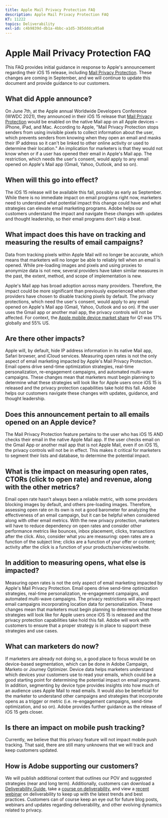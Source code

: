 ```yaml
---
title: Apple Mail Privacy Protection FAQ
description: Apple Mail Privacy Protection FAQ
KT: 11222
topics: Deliverability
exl-id: c4b9839d-db1a-4bbc-a1d5-385dddca95a8
---
```

# Apple Mail Privacy Protection FAQ

This FAQ provides initial guidance in response to Apple's announcement regarding their iOS 15 release, including [Mail Privacy Protection](https://www.apple.com/newsroom/2021/06/apple-advances-its-privacy-leadership-with-ios-15-ipados-15-macos-monterey-and-watchos-8/). These changes are coming in September, and we will continue to update this document and provide guidance to our customers.

## What did Apple announce?

On June 7th, at the Apple annual Worldwide Developers Conference (WWDC 2021), they announced in their iOS 15 release that [Mail Privacy Protection](https://www.apple.com/newsroom/2021/06/apple-advances-its-privacy-leadership-with-ios-15-ipados-15-macos-monterey-and-watchos-8/) would be enabled on the native Mail app on all Apple devices – iPhone, iPad, and Mac. According to Apple, "Mail Privacy Protection stops senders from using invisible pixels to collect information about the user, which prevents senders from knowing when they open an email and masks their IP address so it can't be linked to other online activity or used to determine their location." An implication for marketers is that they would not know when or if a user has opened their email in Apple's Mail app. The restriction, which needs the user's consent, would apply to any email opened on Apple's Mail app (Gmail, Yahoo, Outlook, and so on).

## When will this go into effect?

The iOS 15 release will be available this fall, possibly as early as September. While there is no immediate impact on email programs right now, marketers need to understand what potential impact this change could have and what strategies can elevate email marketing programs. Adobe helps our customers understand the impact and navigate these changes with updates and thought leadership, so their email programs don't skip a beat.

## What impact does this have on tracking and measuring the results of email campaigns?

Data from tracking pixels within Apple Mail will no longer be accurate, which means that marketers will no longer be able to reliably tell when an email is opened. While pre-loading images and pixels and using proxies to anonymize data is not new, several providers have taken similar measures in the past, the extent, method, and scope of implementation is new.

Apple's Mail app has broad adoption across many providers. Therefore, the impact could be more significant than previously experienced when other providers have chosen to disable tracking pixels by default. The privacy protections, which need the user's consent, would apply to any email opened on Apple's Mail app (Gmail, Yahoo, Outlook and so on). If the user uses the Gmail app or another mail app, the privacy controls will not be affected. For context, the [Apple mobile device market share](https://www.counterpointresearch.com/global-smartphone-share/) for Q1 was 17% globally and 55% US.

## Are there other impacts?

Apple will, by default, hide IP address information in its native Mail app, Safari browser, and iCloud services. Measuring open rates is not the only aspect of email marketing impacted by Apple's Mail Privacy Protection. Email opens drive send-time optimization strategies, real-time personalization, re-engagement campaigns, and automated multi-wave campaigns. These changes mean that marketers must begin planning to determine what these strategies will look like for Apple users once iOS 15 is released and the privacy protection capabilities take hold this fall. Adobe helps our customers navigate these changes with updates, guidance, and thought leadership.

## Does this announcement pertain to all emails opened on an Apple device?

The Mail Privacy Protection feature pertains to the user who has iOS 15 AND checks their email in the native Apple Mail app. If the user checks email on the Gmail App or another mail app that is not Apple Mail, even if on iOS 15, the privacy controls will not be in effect. This makes it critical for marketers to segment their lists and database, to determine the potential impact.

## What is the impact on measuring open rates, CTORs (click to open rate) and revenue, along with the other metrics?

Email open rate hasn't always been a reliable metric, with some providers blocking images by default, and others pre-loading images. Therefore, assessing open rate on its own is not a good barometer for analyzing the effectiveness of an email campaign, but it can be helpful when considered along with other email metrics. With the new privacy protection, marketers will have to reduce dependency on open rates and consider other performance metrics like bounces, inbox placement, clicks, transactions after the click. Also, consider what you are measuring: open rates are a function of the subject line; clicks are a function of your offer or content; activity after the click is a function of your products/services/website.

## In addition to measuring opens, what else is impacted?

Measuring open rates is not the only aspect of email marketing impacted by Apple's Mail Privacy Protection. Email opens drive send-time optimization strategies, real-time personalization, re-engagement campaigns, and automated multi-wave campaigns. The privacy restrictions will also impact email campaigns incorporating location data for personalization. These changes mean that marketers must begin planning to determine what these strategies will look like for Apple users once iOS 15 is released and the privacy protection capabilities take hold this fall. Adobe will work with customers to ensure that a proper strategy is in place to support these strategies and use cases.

## What can marketers do now?

If marketers are already not doing so, a good place to focus would be on device-based segmentation, which can be done in Adobe Campaign, Marketo or Journey Optimizer. Device data helps marketers understand which devices your customers use to read your emails, which could be a good starting point for determining the potential impact on email programs. In addition, segmenting by device type provides insights into how much of an audience uses Apple Mail to read emails. It would also be beneficial for the marketer to understand other campaigns and strategies that incorporate opens as a trigger or metric (i.e. re-engagement campaigns, send-time optimization, and so on). Adobe provides further guidance as the release of iOS 15 gets closer.

## Is there an impact on mobile push tracking?

Currently, we believe that this privacy feature will not impact mobile push tracking. That said, there are still many unknowns that we will track and keep customers updated.

## How is Adobe supporting our customers? 

We will publish additional content that outlines our POV and suggested strategies (near and long term). Additionally, customers can download a [Deliverability Guide](../introduction.md), take a [course on deliverability](https://experienceleague.adobe.com/#dashboard/learning), and view a [recent webinar](https://primetime.bluejeans.com/a2m/events/playback/29edda30-a9b8-4e4b-a460-e829c02c912a) on deliverability to keep up with the latest trends and best practices. Customers can of course keep an eye out for future blog posts, webinars and updates regarding deliverability, and other evolving dynamics related to privacy.
